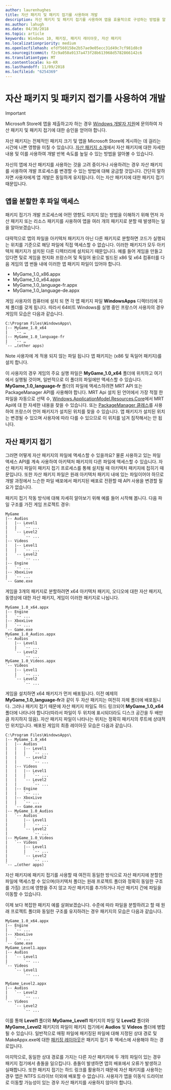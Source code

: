 ```yaml
---
author: laurenhughes
title: 자산 패키지 및 패키지 접기를 사용하여 개발
description: 자산 패키지 및 패키지 접기를 사용하여 앱을 효율적으로 구성하는 방법을 알아보세요.
ms.author: lahugh
ms.date: 04/30/2018
ms.topic: article
keywords: Windows 10, 패키징, 패키지 레이아웃, 자산 패키지
ms.localizationpriority: medium
ms.openlocfilehash: efdf560158e2b57ae9e05ecc31d49c7cf981d8c0
ms.sourcegitcommit: f2c9a050a9137a473f28b613968d5782866142c6
ms.translationtype: MT
ms.contentlocale: ko-KR
ms.lasthandoff: 11/09/2018
ms.locfileid: "6254369"
---
```

# <a name="developing-with-asset-packages-and-package-folding"></a>자산 패키지 및 패키지 접기를 사용하여 개발 

> [!IMPORTANT]
> Microsoft Store에 앱을 제출하고자 하는 경우 [Windows 개발자 지원](https://developer.microsoft.com/windows/support)에 문의하여 자산 패키지 및 패키지 접기에 대한 승인을 얻어야 합니다.

자산 패키지는 전체적인 패키지 크기 및 앱을 Microsoft Store에 게시하는 데 걸리는 시간에 나쁜 영향을 미칠 수 있습니다. [자산 패키지 소개](asset-packages.md)에서 자산 패키지에 대한 자세한 내용 및 이를 사용하여 개발 반복 속도를 높일 수 있는 방법을 알아볼 수 있습니다.

자신의 앱에 자산 패키지를 사용하는 것을 고려 중이거나 사용하려는 경우 자산 패키지를 사용하여 개발 프로세스를 변경할 수 있는 방법에 대해 궁금할 것입니다. 간단히 말하자면 사용자에게 앱 개발은 동일하게 유지됩니다. 이는 자산 패키지에 대한 패키지 접기 때문입니다.

## <a name="file-access-after-splitting-your-app"></a>앱을 분할한 후 파일 액세스

패키지 접기가 개발 프로세스에 어떤 영향도 미치지 않는 방법을 이해하기 위해 먼저 자산 패키지 또는 리소스 패키지를 사용하여 앱을 여러 개의 패키지로 분할 때 발생하는 일을 알아보겠습니다. 

대략적으로 앱의 파일을 아키텍처 패키지가 아닌 다른 패키지로 분할하면 코드가 실행되는 위치를 기준으로 해당 파일에 직접 액세스할 수 없습니다. 이러한 패키지가 모두 아키텍처 패키지가 설치된 다른 디렉터리에 설치되기 때문입니다. 예를 들어 게임을 만들고 있다면 및로 게임을 현지화 프랑스어 및 독일어 용으로 빌드된 x86 및 x64 컴퓨터를 다음 게임의 앱 번들 내에 이러한 앱 패키지 파일이 있어야 합니다.

-   MyGame_1.0_x86.appx
-   MyGame_1.0_x64.appx
-   MyGame_1.0_language-fr.appx
-   MyGame_1.0_language-de.appx

게임 사용자의 컴퓨터에 설치 되 면 각 앱 패키지 파일 **WindowsApps** 디렉터리에 자체 폴더를 갖게 됩니다. 따라서 64비트 Windows를 실행 중인 프랑스어 사용자의 경우 게임의 모습은 다음과 같습니다.

```example
C:\Program Files\WindowsApps\
|-- MyGame_1.0_x64
|   `-- …
|-- MyGame_1.0_language-fr
|   `-- …
`-- …(other apps)
```

Note 사용자에 게 적용 되지 않는 파일 됩니다 앱 패키지는 (x86 및 독일어 패키지)를 설치 합니다. 

이 사용자의 경우 게임의 주요 실행 파일은 **MyGame_1.0_x64** 폴더에 위치하고 여기에서 실행될 것이며, 일반적으로 이 폴더의 파일에만 액세스할 수 있습니다. **MyGame_1.0_language-fr** 폴더의 파일에 액세스하려면 MRT API 또는 PackageManager API를 사용해야 합니다. MRT Api 설치 된 언어에서 가장 적절 한 파일을 자동으로 선택 수, [Windows.ApplicationModel.Resources.Core](https://docs.microsoft.com/uwp/api/windows.applicationmodel.resources.core)에서 MRT Api에 대 한 자세한 내용을 찾을 수 있습니다. 또는 [PackageManager 클래스](https://docs.microsoft.com/uwp/api/Windows.Management.Deployment.PackageManager)를 사용하여 프랑스어 언어 패키지가 설치된 위치를 찾을 수 있습니다. 앱 패키지가 설치된 위치는 변경될 수 있으며 사용자에 따라 다를 수 있으므로 이 위치를 넘겨 짐작해서는 안 됩니다. 

## <a name="asset-package-folding"></a>자산 패키지 접기

그러면 어떻게 자산 패키지의 파일에 액세스할 수 있을까요? 물론 사용하고 있는 파일 액세스 API를 계속 사용하여 아키텍처 패키지의 다른 파일에 액세스할 수 있습니다. 자산 패키지 파일이 패키지 접기 프로세스를 통해 설치될 때 아키텍처 패키지에 접히기 때문입니다. 또한 자산 패키지 파일은 원래 아키텍처 패키지 내에 있는 파일이어야 하므로 개발 과정에서 느슨한 파일 배포에서 패키지된 배포로 전환할 때 API 사용을 변경할 필요가 없습니다. 

패키지 접기 작동 방식에 대해 자세히 알아보기 위해 예를 들어 시작해 봅니다. 다음 파일 구조를 가진 게임 프로젝트 경우:

```example
MyGame
|-- Audios
|   |-- Level1
|   |   `-- ...
|   `-- Level2
|       `-- ...
|-- Videos
|   |-- Level1
|   |   `-- ...
|   `-- Level2
|       `-- ...
|-- Engine
|   `-- ...
|-- XboxLive
|   `-- ...
`-- Game.exe
```

게임을 3개의 패키지로 분할하려면 x64 아키텍처 패키지, 오디오에 대한 자산 패키지, 동영상에 대한 자산 패키지, 게임이 이러한 패키지로 나뉩니다.

```example
MyGame_1.0_x64.appx
|-- Engine
|   `-- ...
|-- XboxLive
|   `-- ...
`-- Game.exe
MyGame_1.0_Audios.appx
`-- Audios
    |-- Level1
    |   `-- ...
    `-- Level2
        `-- ...
MyGame_1.0_Videos.appx
`-- Videos
    |-- Level1
    |   `-- ...
    `-- Level2
        `-- ...
```

게임을 설치하면 x64 패키지가 먼저 배포됩니다. 이전 예제의 **MyGame_1.0_language-fr**과 같이 두 자산 패키지는 여전히 자체 폴더에 배포됩니다. 그러나 패키지 접기 때문에 자산 패키지 파일도 하드 링크되어 **MyGame_1.0_x64** 폴더에 나타나야 합니다(따라서 파일이 두 위치에 표시되더라도 디스크 공간을 두 배만큼 차지하지 않음). 자산 패키지 파일이 나타나는 위치는 정확히 패키지의 루트에 상대적인 위치입니다. 배포된 게임의 최종 레이아웃 모습은 다음과 같습니다.

```example 
C:\Program Files\WindowsApps\
|-- MyGame_1.0_x64
|   |-- Audios
|   |   |-- Level1
|   |   |   `-- ...
|   |   `-- Level2
|   |       `-- ...
|   |-- Videos
|   |   |-- Level1
|   |   |   `-- ...
|   |   `-- Level2
|   |       `-- ...
|   |-- Engine
|   |   `-- ...
|   |-- XboxLive
|   |   `-- ...
|   `-- Game.exe
|-- MyGame_1.0_Audios
|   `-- Audios
|       |-- Level1
|       |   `-- ...
|       `-- Level2
|           `-- ...
|-- MyGame_1.0_Videos
|   `-- Videos
|       |-- Level1
|       |   `-- ...
|       `-- Level2
|           `-- ...
`-- …(other apps)
```

자산 패키지에 패키지 접기를 사용할 때 여전히 동일한 방식으로 자산 패키지에 분할한 파일에 액세스할 수 있으며(아키텍처 폴더는 원래 프로젝트 폴더와 정확히 동일한 구조를 가짐) 코드에 영향을 주지 않고 자산 패키지를 추가하거나 자산 패키지 간에 파일을 이동할 수 있습니다. 

이제 보다 복잡한 패키지 예를 살펴보겠습니다. 수준에 따라 파일을 분할하려고 할 때 원래 프로젝트 폴더와 동일한 구조를 유지하려는 경우 패키지의 모습은 다음과 같습니다.

```example
MyGame_1.0_x64.appx
|-- Engine
|   `-- ...
|-- XboxLive
|   `-- ...
`-- Game.exe
MyGame_Level1.appx
|-- Audios
|   `-- Level1
|       `-- ...
`-- Videos
    `-- Level1
        `-- ...

MyGame_Level2.appx
|-- Audios
|   `-- Level2
|       `-- ...
`-- Videos
    `-- Level2
        `-- ...
```
이를 통해 **Level1** 폴더와 **MyGame_Level1** 패키지의 파일 및 **Level2** 폴더와 **MyGame_Level2** 패키지의 파일이 패키지 접기에서 **Audios** 및 **Videos** 폴더에 병합될 수 있습니다. 일반적으로 매핑 파일에 패키징된 파일에 대해 지정된 상대 경로 및 MakeAppx.exe에 대한 [패키징 레이아웃](packaging-layout.md)은 패키지 접기 후 액세스에 사용해야 하는 경로입니다. 

마지막으로, 동일한 상대 경로를 가지는 다른 자산 패키지에 두 개의 파일이 있는 경우 패키지 접기에서 충돌을 일으킵니다. 충돌이 발생하면 앱의 배포에서 오류가 발생하고 실패합니다. 또한 패키지 접기는 하드 링크를 활용하기 때문에 자산 패키지를 사용하는 경우 앱은 NTFS 드라이브 이외에 배포할 수 없습니다. 사용자가 앱을 이동식 드라이브로 이동할 가능성이 있는 경우 자산 패키지를 사용하지 않아야 합니다. 


